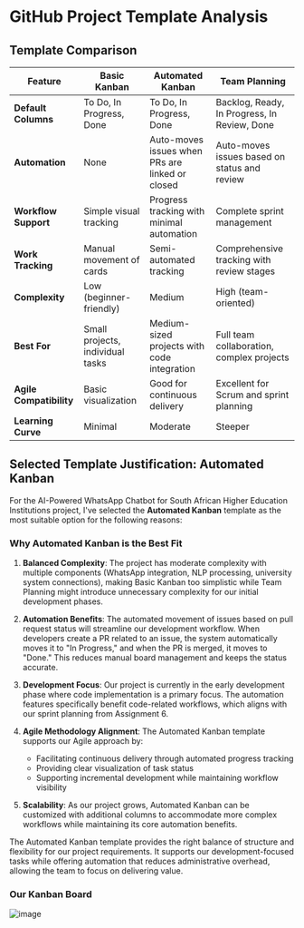 # GitHub Project Template Analysis

## Template Comparison

| Feature | Basic Kanban | Automated Kanban | Team Planning |
|---------|-------------|------------------|---------------|
| **Default Columns** | To Do, In Progress, Done | To Do, In Progress, Done | Backlog, Ready, In Progress, In Review, Done |
| **Automation** | None | Auto-moves issues when PRs are linked or closed | Auto-moves issues based on status and review |
| **Workflow Support** | Simple visual tracking | Progress tracking with minimal automation | Complete sprint management |
| **Work Tracking** | Manual movement of cards | Semi-automated tracking | Comprehensive tracking with review stages |
| **Complexity** | Low (beginner-friendly) | Medium | High (team-oriented) |
| **Best For** | Small projects, individual tasks | Medium-sized projects with code integration | Full team collaboration, complex projects |
| **Agile Compatibility** | Basic visualization | Good for continuous delivery | Excellent for Scrum and sprint planning |
| **Learning Curve** | Minimal | Moderate | Steeper |

## Selected Template Justification: Automated Kanban

For the AI-Powered WhatsApp Chatbot for South African Higher Education Institutions project, I've selected the **Automated Kanban** template as the most suitable option for the following reasons:

### Why Automated Kanban is the Best Fit

1. **Balanced Complexity**: The project has moderate complexity with multiple components (WhatsApp integration, NLP processing, university system connections), making Basic Kanban too simplistic while Team Planning might introduce unnecessary complexity for our initial development phases.

2. **Automation Benefits**: The automated movement of issues based on pull request status will streamline our development workflow. When developers create a PR related to an issue, the system automatically moves it to "In Progress," and when the PR is merged, it moves to "Done." This reduces manual board management and keeps the status accurate.

3. **Development Focus**: Our project is currently in the early development phase where code implementation is a primary focus. The automation features specifically benefit code-related workflows, which aligns with our sprint planning from Assignment 6.

4. **Agile Methodology Alignment**: The Automated Kanban template supports our Agile approach by:
   - Facilitating continuous delivery through automated progress tracking
   - Providing clear visualization of task status
   - Supporting incremental development while maintaining workflow visibility

5. **Scalability**: As our project grows, Automated Kanban can be customized with additional columns to accommodate more complex workflows while maintaining its core automation benefits.

The Automated Kanban template provides the right balance of structure and flexibility for our project requirements. It supports our development-focused tasks while offering automation that reduces administrative overhead, allowing the team to focus on delivering value.

### Our Kanban Board
![image](https://github.com/user-attachments/assets/3ba88b52-11bf-4d75-8566-af6a5d9d8027)

